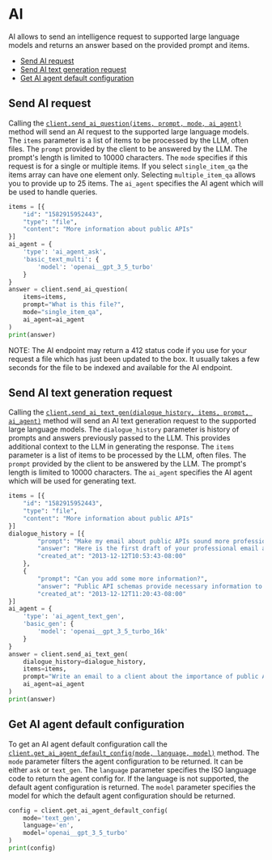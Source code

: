 # AI

AI allows to send an intelligence request to supported large language models and returns an answer based on the provided prompt and items.

<!-- START doctoc generated TOC please keep comment here to allow auto update -->
<!-- DON'T EDIT THIS SECTION, INSTEAD RE-RUN doctoc TO UPDATE -->

- [Send AI request](#send-ai-request)
- [Send AI text generation request](#send-ai-text-generation-request)
- [Get AI agent default configuration](#get-ai-agent-default-configuration)

<!-- END doctoc generated TOC please keep comment here to allow auto update -->

## Send AI request

Calling the [`client.send_ai_question(items, prompt, mode, ai_agent)`][send-ai-question] method will send an AI request to the supported large language models. The `items` parameter is a list of items to be processed by the LLM, often files. The `prompt` provided by the client to be answered by the LLM. The prompt's length is limited to 10000 characters. The `mode` specifies if this request is for a single or multiple items. If you select `single_item_qa` the items array can have one element only. Selecting `multiple_item_qa` allows you to provide up to 25 items. The `ai_agent` specifies the AI agent which will be used to handle queries.

<!-- sample post_ai_ask -->

```python
items = [{
    "id": "1582915952443",
    "type": "file",
    "content": "More information about public APIs"
}]
ai_agent = {
    'type': 'ai_agent_ask',
    'basic_text_multi': {
        'model': 'openai__gpt_3_5_turbo'
    }
}
answer = client.send_ai_question(
    items=items,
    prompt="What is this file?",
    mode="single_item_qa",
    ai_agent=ai_agent
)
print(answer)
```

NOTE: The AI endpoint may return a 412 status code if you use for your request a file which has just been updated to the box.
It usually takes a few seconds for the file to be indexed and available for the AI endpoint.

[send-ai-question]: https://box-python-sdk.readthedocs.io/en/latest/boxsdk.client.html#boxsdk.client.client.Client.send_ai_question

## Send AI text generation request

Calling the [`client.send_ai_text_gen(dialogue_history, items, prompt, ai_agent)`][send-ai-text-gen] method will send an AI text generation request to the supported large language models. The `dialogue_history` parameter is history of prompts and answers previously passed to the LLM. This provides additional context to the LLM in generating the response. The `items` parameter is a list of items to be processed by the LLM, often files. The `prompt` provided by the client to be answered by the LLM. The prompt's length is limited to 10000 characters. The `ai_agent` specifies the AI agent which will be used for generating text.

<!-- sample post_ai_text_gen -->

```python
items = [{
    "id": "1582915952443",
    "type": "file",
    "content": "More information about public APIs"
}]
dialogue_history = [{
        "prompt": "Make my email about public APIs sound more professional",
        "answer": "Here is the first draft of your professional email about public APIs",
        "created_at": "2013-12-12T10:53:43-08:00"
    },
    {
        "prompt": "Can you add some more information?",
        "answer": "Public API schemas provide necessary information to integrate with APIs...",
        "created_at": "2013-12-12T11:20:43-08:00"
}]
ai_agent = {
    'type': 'ai_agent_text_gen',
    'basic_gen': {
        'model': 'openai__gpt_3_5_turbo_16k'
    }
}
answer = client.send_ai_text_gen(
    dialogue_history=dialogue_history,
    items=items,
    prompt="Write an email to a client about the importance of public APIs.",
    ai_agent=ai_agent
)
print(answer)
```

[send-ai-text-gen]: https://box-python-sdk.readthedocs.io/en/latest/boxsdk.client.html#boxsdk.client.client.Client.send_ai_text_gen

## Get AI agent default configuration

To get an AI agent default configuration call the [`client.get_ai_agent_default_config(mode, language, model)`][get-ai-agent-default] method. The `mode` parameter filters the agent configuration to be returned. It can be either `ask` or `text_gen`. The `language` parameter specifies the ISO language code to return the agent config for. If the language is not supported, the default agent configuration is returned. The `model` parameter specifies the model for which the default agent configuration should be returned.

<!-- sample get_ai_agent_default -->

```python
config = client.get_ai_agent_default_config(
    mode='text_gen',
    language='en',
    model='openai__gpt_3_5_turbo'
)
print(config)
```

[get-ai-agent-default]: https://box-python-sdk.readthedocs.io/en/latest/boxsdk.client.html#boxsdk.client.client.Client.get_ai_agent_default_config
